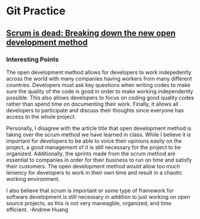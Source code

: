 # Git Practice
## [Scrum is dead: Breaking down the new open development method](https://opensource.com/business/15/11/open-development-method)

### Interesting Points

The open development method allows for developers to work indepedently across the world with many companies having workers from many different countries. Developers must ask key questions when writing codes to make sure the quality of the code is good in order to make working independently possible. This also allows developers to focus on coding good quality codes rather than spend time on documenting their work. Finally, it allows all developers to participate and discuss their thoughts since everyone has access to the whole project.

Personally, I disagree with the article title that open development method is taking over the scrum method we have learned in class. While I believe it is important for developers to be able to voice their opinions easily on the project, a good management of it is still necessary for the project to be organized. Additionally, the sprints made from the scrum method are essential to companies in order for their business to run on time and satisfy their customers. The open development method would allow too much leniency for developers to work in their own time and result in a chaotic working environment.

I also believe that scrum is important or some type of framework for software development is still necessary in addition to just working on open source projects, as this is not very maneagble, organized, and time efficient. -Andrew Huang